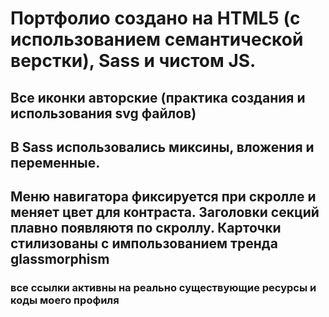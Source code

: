 # Портфолио создано на HTML5 (с использованием семантической верстки), Sass и чистом JS.
## Все иконки авторские (практика создания и использования svg файлов)
## В Sass использовались миксины, вложения и переменные.
## Меню навигатора фиксируется при скролле и меняет цвет для контраста. Заголовки секций плавно появляютя по скроллу. Карточки стилизованы  с импользованием тренда glassmorphism
### все ссылки активны на реально существующие ресурсы и коды моего профиля
